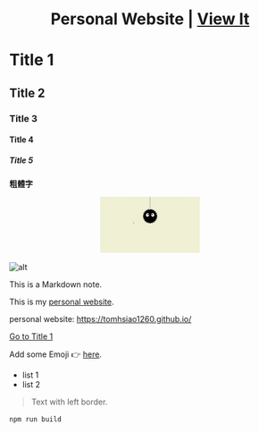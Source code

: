 <!-- 

線上編輯器: https://markdownlivepreview.com/
GIF 製作: https://ezgif.com/

-->

<!-- 文字搭配連結 -->
<h1 align="center">
Personal Website | <a href="https://tomhsiao1260.github.io/" target="_blank">View It<a/>
</h1>

<!-- 標題 -->
# Title 1
## Title 2
### Title 3
#### Title 4
##### Title 5
<!-- 只有 # 和 ## 有隔線 -->

**粗體字**

<!-- 用元素顯示圖片 -->
<p align="center">
  <img src="./assets/img.gif" height="100px"/>
</p>

<!-- 用 Markdown 顯示圖片 -->
![alt](./assets/image.png)

<!-- 輸入不換行文字 -->
This is a Markdown note.
<!-- 空一格才會換行 -->

<!-- 加入連結 -->
This is my [personal website](https://tomhsiao1260.github.io/).

personal website: https://tomhsiao1260.github.io/

[Go to Title 1](#title-1)

<!-- 加入 Emoji -->
Add some Emoji 👉 [here](https://tw.piliapp.com/emoji/list/).

<!-- 列表 -->
- list 1
- list 2

<!-- 左邊界 -->
> Text with left border.

<!-- 文字加入灰色背景 -->
```
npm run build
```

